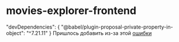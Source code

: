 # movies-explorer-frontend

"devDependencies": {
  "@babel/plugin-proposal-private-property-in-object": "^7.21.11"
}
Пришлось добавить из-за этой [ошибки](https://stackoverflow.com/questions/76435306/babel-preset-react-app-is-importing-the-babel-plugin-proposal-private-propert)
